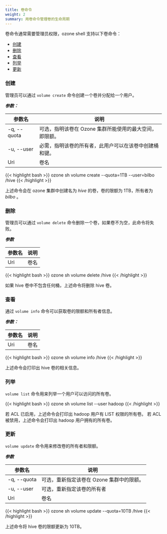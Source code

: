 ```yaml
---
title: 卷命令
weight: 2
summary: 用卷命令管理卷的生命周期
---
```

<!---
  Licensed to the Apache Software Foundation (ASF) under one or more
  contributor license agreements.  See the NOTICE file distributed with
  this work for additional information regarding copyright ownership.
  The ASF licenses this file to You under the Apache License, Version 2.0
  (the "License"); you may not use this file except in compliance with
  the License.  You may obtain a copy of the License at

      http://www.apache.org/licenses/LICENSE-2.0

  Unless required by applicable law or agreed to in writing, software
  distributed under the License is distributed on an "AS IS" BASIS,
  WITHOUT WARRANTIES OR CONDITIONS OF ANY KIND, either express or implied.
  See the License for the specific language governing permissions and
  limitations under the License.
-->

卷命令通常需要管理员权限，ozone shell 支持以下卷命令：

  * [创建](#创建)
  * [删除](#删除)
  * [查看](#查看)
  * [列举](#列举)
  * [更新](#更新)

### 创建

管理员可以通过 `volume create` 命令创建一个卷并分配给一个用户。

***参数：***

| 参数名                      |  说明                                |
|--------------------------------|-----------------------------------------|
| -q, \-\-quota                    | 可选，指明该卷在 Ozone 集群所能使用的最大空间，即限额。         |
| -u, \-\-user                     |  必需，指明该卷的所有者，此用户可以在该卷中创建桶和键。    |
|  Uri                           | 卷名                                       |

{{< highlight bash >}}
ozone sh volume create --quota=1TB --user=bilbo /hive
{{< /highlight >}}

上述命令会在 ozone 集群中创建名为 _hive_ 的卷，卷的限额为 1TB，所有者为 _bilbo_ 。

### 删除

管理员可以通过 `volume delete` 命令删除一个卷，如果卷不为空，此命令将失败。

***参数***

| 参数名                      |  说明                                |
|--------------------------------|-----------------------------------------|
|  Uri                           | 卷名 |

{{< highlight bash >}}
ozone sh volume delete /hive
{{< /highlight >}}

如果 hive 卷中不包含任何桶，上述命令将删除 hive 卷。

### 查看

通过 `volume info` 命令可以获取卷的限额和所有者信息。

***参数：***

| 参数名                     |  说明                                |
|--------------------------------|-----------------------------------------|
|  Uri                           | 卷名     | 

{{< highlight bash >}}
ozone sh volume info /hive
{{< /highlight >}}

上述命令会打印出 hive 卷的相关信息。

### 列举

`volume list` 命令用来列举一个用户可以访问的所有卷。

{{< highlight bash >}}
ozone sh volume list --user hadoop
{{< /highlight >}}

若 ACL 已启用，上述命令会打印出 hadoop 用户有 LIST 权限的所有卷。
若 ACL 被禁用，上述命令会打印出 hadoop 用户拥有的所有卷。

### 更新

`volume update` 命令用来修改卷的所有者和限额。

***参数***

| 参数名                      |  说明                                |
|--------------------------------|-----------------------------------------|
| -q, \-\-quota                    | 可选，重新指定该卷在 Ozone 集群中的限额。  |
| -u, \-\-user                     | 可选，重新指定该卷的所有者 |
|  Uri                           | 卷名                                        |

{{< highlight bash >}}
ozone sh volume update --quota=10TB /hive
{{< /highlight >}}

上述命令将 hive 卷的限额更新为 10TB。
